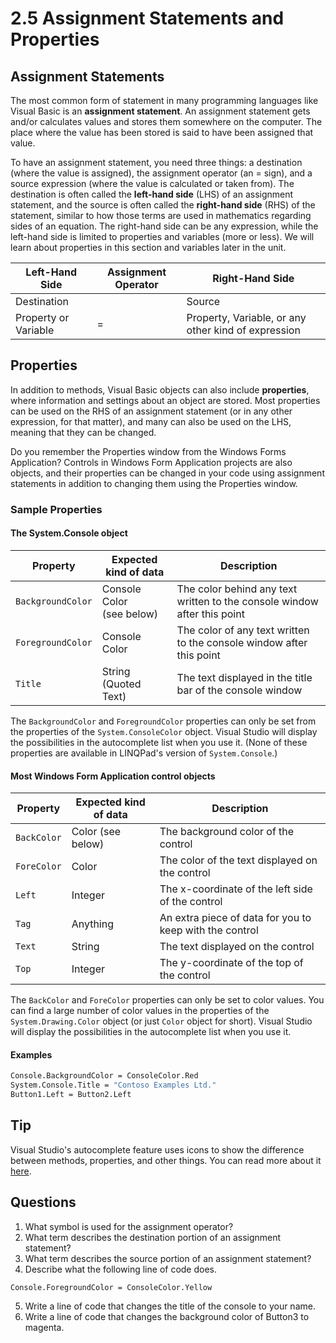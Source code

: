 # 2.5 Assignment Statements and Properties
## Assignment Statements
The most common form of statement in many programming languages like Visual Basic is an **assignment statement**. An assignment statement gets and/or calculates values and stores them somewhere on the computer. The place where the value has been stored is said to have been assigned that value.

To have an assignment statement, you need three things: a destination (where the value is assigned), the assignment operator (an = sign), and a source expression (where the value is calculated or taken from). The destination is often called the **left-hand side** (LHS) of an assignment statement, and the source is often called the **right-hand side** (RHS) of the statement, similar to how those terms are used in mathematics regarding sides of an equation. The right-hand side can be any expression, while the left-hand side is limited to properties and variables (more or less). We will learn about properties in this section and variables later in the unit.

|Left-Hand Side	|Assignment Operator	|Right-Hand Side|
|---------------|-----------------------|---------------|
|Destination	|                    	|Source
|Property or Variable	|=	            |Property, Variable, or any other kind of expression

## Properties
In addition to methods, Visual Basic objects can also include **properties**, where information and settings about an object are stored. Most properties can be used on the RHS of an assignment statement (or in any other expression, for that matter), and many can also be used on the LHS, meaning that they can be changed.

Do you remember the Properties window from the Windows Forms Application? Controls in Windows Form Application projects are also objects, and their properties can be changed in your code using assignment statements in addition to changing them using the Properties window.

### Sample Properties
#### The System.Console object
|Property	|Expected kind of data	|Description    |
|-----------|-----------------------|---------------|
|`BackgroundColor`	|Console Color<br>(see below)	|The color behind any text written to the console window after this point
|`ForegroundColor`	|Console Color	|The color of any text written to the console window after this point
|`Title`	|String<br>(Quoted Text)	|The text displayed in the title bar of the console window

The `BackgroundColor` and `ForegroundColor` properties can only be set from the properties of the `System.ConsoleColor` object. Visual Studio will display the possibilities in the autocomplete list when you use it.
(None of these properties are available in LINQPad's version of `System.Console`.)
#### Most Windows Form Application control objects
|Property	|Expected kind of data	|Description    |
|-----------|-----------------------|---------------|
|`BackColor`	|Color (see below)	|The background color of the control
|`ForeColor`	|Color	|The color of the text displayed on the control
|`Left`	|Integer	|The x-coordinate of the left side of the control
|`Tag`	|Anything	|An extra piece of data for you to keep with the control
|`Text`	|String	|The text displayed on the control
|`Top`	|Integer	|The y-coordinate of the top of the control

The `BackColor` and `ForeColor` properties can only be set to color values. You can find a large number of color values in the properties of the `System.Drawing.Color` object (or just `Color` object for short). Visual Studio will display the possibilities in the autocomplete list when you use it.
#### Examples
```vb
Console.BackgroundColor = ConsoleColor.Red
System.Console.Title = "Contoso Examples Ltd."
Button1.Left = Button2.Left
```

## Tip
Visual Studio's autocomplete feature uses icons to show the difference between methods, properties, and other things. You can read more about it [here](5b_AutoComplete.md).

## Questions
1. What symbol is used for the assignment operator?
2. What term describes the destination portion of an assignment statement?
3. What term describes the source portion of an assignment statement?
4. Describe what the following line of code does.
```vb
Console.ForegroundColor = ConsoleColor.Yellow
```	
5. Write a line of code that changes the title of the console to your name.
6. Write a line of code that changes the background color of Button3 to magenta.